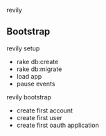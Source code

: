 revily

## Bootstrap

revily setup
  - rake db:create
  - rake db:migrate
  - load app
  - pause events

revily bootstrap
  - create first account
  - create first user
  - create first oauth application

